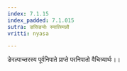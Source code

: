 ```yaml
---
index: 7.1.15
index_padded: 7.1.015
sutra: ङसिङ्योः स्मात्स्मिन्नौ
vritti: nyasa

---
```

ङेरल्पाच्तरस्य पूर्वनिपाते प्राप्ते परनिपातो वैचित्र्यार्थः।।